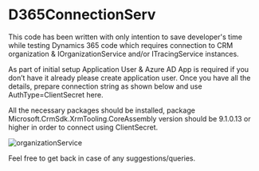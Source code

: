 # D365ConnectionServ
This code has been written with only intention to save developer's time while testing Dynamics 365 code which requires connection to CRM organization & IOrganizationService and/or ITracingService instances.

As part of initial setup Application User & Azure AD App is required if you don’t have it already please create application user. Once you have all the details, prepare connection string as shown below and use AuthType=ClientSecret here.

All the necessary packages should be installed, package Microsoft.CrmSdk.XrmTooling.CoreAssembly version should be 9.1.0.13 or higher in order to connect using ClientSecret.

![organizationService](https://user-images.githubusercontent.com/69807493/161737992-5eea239b-28b8-4f9b-96be-0229f2722c3c.png)


Feel free to get back in case of any suggestions/queries.
